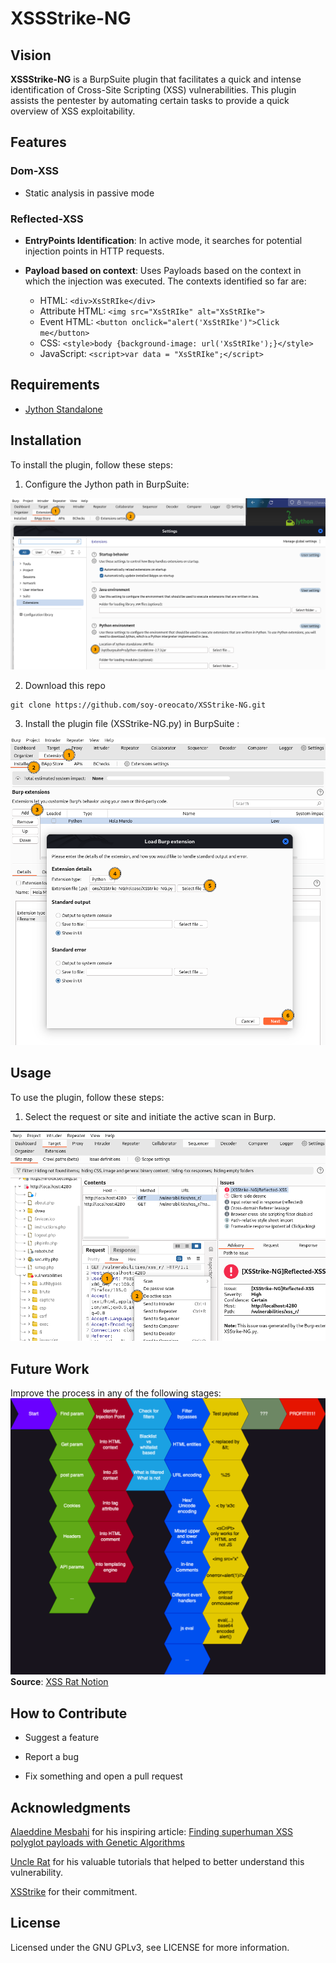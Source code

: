 # XSSStrike-NG

## Vision

**XSSStrike-NG** is a BurpSuite plugin that facilitates a quick and intense identification of Cross-Site Scripting (XSS) vulnerabilities. This plugin assists the pentester by automating certain tasks to provide a quick overview of XSS exploitability.

## Features

### Dom-XSS

- Static analysis in passive mode

### Reflected-XSS

- **EntryPoints Identification**: In active mode, it searches for potential injection points in HTTP requests.

- **Payload based on context**: Uses Payloads based on the context in which the injection was executed. The contexts identified so far are: 
	- HTML: `<div>XsStRIke</div>`
	- Attribute HTML: `<img src="XsStRIke" alt="XsStRIke">`
	- Event HTML: `<button onclick="alert('XsStRIke')">Click me</button>`
	- CSS: `<style>body {background-image: url('XsStRIke');}</style>`
	- JavaScript: `<script>var data = "XsStRIke";</script>`

## Requirements

- [Jython Standalone](https://www.jython.org/download.html)

## Installation

To install the plugin, follow these steps:

1. Configure the Jython path in BurpSuite:

![install_1](./images/install_1.png)

2. Download this repo
```shell
git clone https://github.com/soy-oreocato/XSStrike-NG.git
```

3. Install the plugin file (XSStrike-NG.py) in BurpSuite :

![install_2](./images/install_2.png)

## Usage

To use the plugin, follow these steps:

1. Select the request or site and initiate the active scan in Burp.

![usage_1](./images/uso_1.png)


## Future Work

Improve the process in any of the following stages:
![Uncle Rat Method](./images/uncle_rat_method.png)
**Source**: [XSS Rat Notion](https://thexssrat.notion.site/XSS-0ad0878f33094ea6b8ac90e94c2b0dc2)


## How to Contribute

- Suggest a feature

- Report a bug

- Fix something and open a pull request

## Acknowledgments

[Alaeddine Mesbahi](https://twitter.com/3asm_) for his inspiring article: [Finding superhuman XSS polyglot payloads with Genetic Algorithms](https://blog.ostorlab.co/polyglot-xss.html)

[Uncle Rat](https://x.com/theXSSrat) for his valuable tutorials that helped to better understand this vulnerability.

[XSStrike](https://github.com/s0md3v/XSStrike) for their commitment.

## License

Licensed under the GNU GPLv3, see LICENSE for more information.
